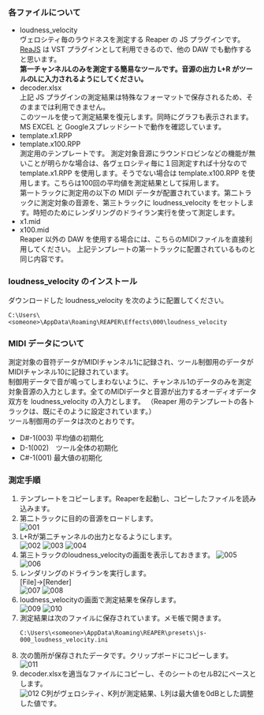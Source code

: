### 各ファイルについて
- loudness_velocity  
ヴェロシティ毎のラウドネスを測定する Reaper の JS プラグインです。  
[ReaJS](https://www.reaper.fm/reaplugs/) は VST プラグインとして利用できるので、他の DAW でも動作すると思います。  
**第一チャンネルLのみを測定する簡易なツールです。音源の出力 L+R がツールのLに入力されるようにしてください。**
- decoder.xlsx  
上記 JS プラグインの測定結果は特殊なフォーマットで保存されるため、そのままでは利用できません。  
このツールを使って測定結果を復元します。同時にグラフも表示されます。  
MS EXCEL と Googleスプレッドシートで動作を確認しています。
- template.x1.RPP
- template.x100.RPP  
測定用のテンプレートです。
測定対象音源にラウンドロビンなどの機能が無いことが明らかな場合は、各ヴェロシティ毎に１回測定すれば十分なので template.x1.RPP を使用します。そうでない場合は template.x100.RPP を使用します。こちらは100回の平均値を測定結果として採用します。  
第一トラックに測定用の以下の MIDI データが配置されています。第二トラックに測定対象の音源を、第三トラックに loudness_velocity をセットします。時短のためにレンダリングのドライラン実行を使って測定します。
- x1.mid
- x100.mid  
Reaper 以外の DAW を使用する場合には、こちらのMIDIファイルを直接利用してください。
上記テンプレートの第一トラックに配置されているものと同じ内容です。

### loudness_velocity のインストール
ダウンロードした loudness_velocity を次のように配置してください。
```
C:\Users\<someone>\AppData\Roaming\REAPER\Effects\000\loudness_velocity  
```

### MIDI データについて
測定対象の音符データがMIDIチャンネル1に記録され、ツール制御用のデータがMIDIチャンネル10に記録されています。  
制御用データで音が鳴ってしまわないように、チャンネル1のデータのみを測定対象音源の入力とします。全てのMIDIデータと音源が出力するオーディオデータ双方を loudness_velocity の入力とします。
（Reaper 用のテンプレートの各トラックは、既にそのように設定されています。）  
ツール制御用のデータは次のとおりです。
- D#-1(003) 平均値の初期化
- D-1(002)　ツール全体の初期化
- C#-1(001) 最大値の初期化

### 測定手順
1. テンプレートをコピーします。Reaperを起動し、コピーしたファイルを読み込みます。
2. 第二トラックに目的の音源をロードします。   
   ![001](https://github.com/reaperworker/loudness-velocity/assets/155607404/b22405fd-cf8d-4292-9954-f288fd84353f)
3. L+Rが第二チャンネルの出力となるようにします。   
   ![002](https://github.com/reaperworker/loudness-velocity/assets/155607404/782fad04-c6d0-4d39-af90-62ba1829bf84)
   ![003](https://github.com/reaperworker/loudness-velocity/assets/155607404/2b03db26-8c35-4961-8b9e-645a5d9e4608)
   ![004](https://github.com/reaperworker/loudness-velocity/assets/155607404/e0b0b1be-0077-4376-93db-9feb8c01996a)
4. 第三トラックのloudness_velocityの画面を表示しておきます。
   ![005](https://github.com/reaperworker/loudness-velocity/assets/155607404/51deae8c-577d-4621-9d3a-ff1a0944ea83)
   ![006](https://github.com/reaperworker/loudness-velocity/assets/155607404/85716f19-d52d-4b69-b86a-b065c86db8d2)
5. レンダリングのドライランを実行します。  
   [File]->[Render]   
   ![007](https://github.com/reaperworker/loudness-velocity/assets/155607404/2eb29092-17c7-440f-aba9-8bfd89b762c1)
   ![008](https://github.com/reaperworker/loudness-velocity/assets/155607404/4920c205-5147-4dc1-9960-bc41e08dfb4a) 
6. loudness_velocityの画面で測定結果を保存します。  
   ![009](https://github.com/reaperworker/loudness-velocity/assets/155607404/0af2beaf-34dc-4234-ab56-9d76db77cf51)
   ![010](https://github.com/reaperworker/loudness-velocity/assets/155607404/30d51669-74b9-4e67-a9a1-36f3d72cd89f)
7. 測定結果は次のファイルに保存されています。メモ帳で開きます。
   ```
   C:\Users\<someone>\AppData\Roaming\REAPER\presets\js-000_loudness_velocity.ini
   ```
8. 次の箇所が保存されたデータです。クリップボードにコピーします。  
   ![011](https://github.com/reaperworker/loudness-velocity/assets/155607404/dea22289-3fe6-458e-96b9-92f7908cd2d4)
9. decoder.xlsxを適当なファイルにコピーし、そのシートのセルB2にペースとします。  
   ![012](https://github.com/reaperworker/loudness-velocity/assets/155607404/492c4f6b-b3dc-4e83-8fc8-6992b245ebeb)
   C列がヴェロシティ、K列が測定結果、L列は最大値を0dBとした調整した値です。
